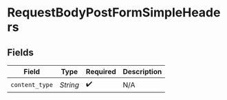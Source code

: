 # RequestBodyPostFormSimpleHeaders


## Fields

| Field              | Type               | Required           | Description        |
| ------------------ | ------------------ | ------------------ | ------------------ |
| `content_type`     | *String*           | :heavy_check_mark: | N/A                |